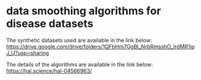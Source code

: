 # data smoothing algorithms for disease datasets

The synthetic datasets used are available in the link below:
https://drive.google.com/drive/folders/1QFbHm7GgBl_NrbRmsshO_IrdMR1jpJ_U?usp=sharing


The details of the algorithms are available in the link below:
https://hal.science/hal-04566963/
